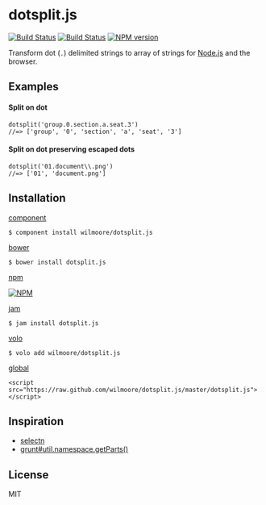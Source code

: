 # dotsplit.js

[![Build Status](https://travis-ci.org/wilmoore/dotsplit.js.png?branch=master)](https://travis-ci.org/wilmoore/dotsplit.js)
[![Build Status](https://david-dm.org/wilmoore/dotsplit.js.png)](https://david-dm.org/wilmoore/dotsplit.js)
[![NPM version](https://badge.fury.io/js/dotsplit.js.png)](http://badge.fury.io/js/dotsplit.js)

  Transform dot (`.`) delimited strings to array of strings for [Node.js][] and the browser.

## Examples

#### Split on dot

    dotsplit('group.0.section.a.seat.3')
    //=> ['group', '0', 'section', 'a', 'seat', '3']

#### Split on dot preserving escaped dots

    dotsplit('01.document\\.png')
    //=> ['01', 'document.png']

## Installation

[component](http://component.io/wilmoore/dotsplit.js)

    $ component install wilmoore/dotsplit.js

[bower](http://sindresorhus.com/bower-components/)

    $ bower install dotsplit.js

[npm](https://npmjs.org/package/dotsplit.js)

[![NPM](https://nodei.co/npm/dotsplit.js.png?downloads=true)](https://nodei.co/npm/dotsplit.js/)

[jam](http://jamjs.org/packages/#/details/dotsplit.js)

    $ jam install dotsplit.js

[volo](http://volojs.org)

    $ volo add wilmoore/dotsplit.js

[global][]

    <script src="https://raw.github.com/wilmoore/dotsplit.js/master/dotsplit.js"></script>

## Inspiration

- [selectn][]
- [grunt#util.namespace.getParts()][getParts]

## License

  MIT

[selectn]:  https://github.com/wilmoore/selectn
[global]:   https://raw.github.com/wilmoore/dotsplit.js/master/dotsplit.min.js
[Node.js]:  http://nodejs.org
[getParts]: https://github.com/gruntjs/grunt/blob/master/lib/util/namespace.js#L17


